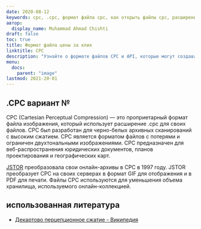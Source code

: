 ```yaml
---
date: 2020-08-12
keywords: cpc, .cpc, формат файла cpc, как открыть файлы cpc, расширение .cpc, расширение cpc
автор:
  display_name: Muhammad Ahmad Chishti
draft: false
toc: true
title: Формат файла цены за клик
linktitle: CPC
description: "Узнайте о формате файлов CPC и API, которые могут создавать и открывать файлы CPC."
menu:
  docs:
    parent: "image"
lastmod: 2021-20-01
---
```


## .CPC вариант №

CPC (Cartesian Perceptual Compression) — это проприетарный формат файла изображения, который использует расширение .cpc для своих файлов. CPC был разработан для черно-белых архивных сканирований с высоким сжатием. CPC является форматом файлов с потерями и ограничен двухтональными изображениями. CPC предназначен для веб-распространения юридических документов, планов проектирования и географических карт.

[JSTOR](https://www.jstor.org/) преобразовала свои онлайн-архивы в CPC в 1997 году. JSTOR преобразует CPC на своих серверах в формат GIF для отображения и в PDF для печати. Файлы CPC используются для уменьшения объема хранилища, используемого онлайн-коллекцией.

## использованная литература

- [Декартово перцепционное сжатие - Википедия](https://en.wikipedia.org/wiki/Cartesian_Perceptual_Compression)

